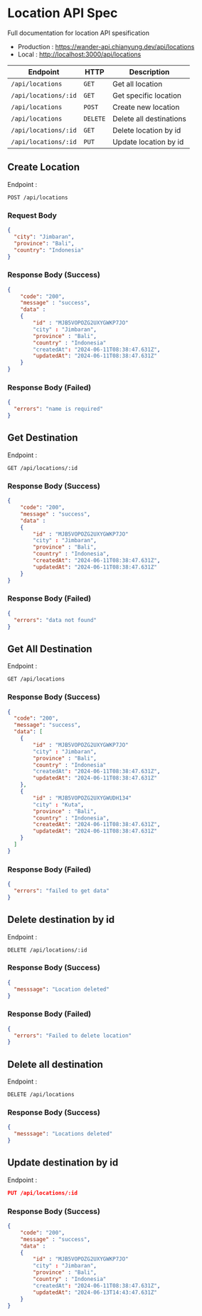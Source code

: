 # Location API Spec

Full documentation for location API spesification

- Production : <https://wander-api.chianyung.dev/api/locations>
- Local : <http://localhost:3000/api/locations>

| Endpoint             | HTTP     | Description             |
| -------------------- | -------- | ----------------------- |
| `/api/locations`     | `GET`    | Get all location        |
| `/api/locations/:id` | `GET`    | Get specific location   |
| `/api/locations`     | `POST`   | Create new location     |
| `/api/locations`     | `DELETE` | Delete all destinations |
| `/api/locations/:id` | `GET`    | Delete location by id   |
| `/api/locations/:id` | `PUT`    | Update location by id   |

## Create Location

Endpoint :

```http request
POST /api/locations
```

### Request Body

```json
{
  "city": "Jimbaran",
  "province": "Bali",
  "country": "Indonesia"
}
```

### Response Body (Success)

```json
{
    "code": "200",
    "message" : "success",
    "data" :
    {
        "id" : "MJB5VOPOZG2UXYGWKP7JO"
        "city" : "Jimbaran",
        "province" : "Bali",
        "country" : "Indonesia"
        "createdAt": "2024-06-11T08:38:47.631Z",
        "updatedAt": "2024-06-11T08:38:47.631Z"
    }
}
```

### Response Body (Failed)

```json
{
  "errors": "name is required"
}
```

## Get Destination

Endpoint :

```http request
GET /api/locations/:id
```

### Response Body (Success)

```json
{
    "code": "200",
    "message" : "success",
    "data" :
    {
        "id" : "MJB5VOPOZG2UXYGWKP7JO"
        "city" : "Jimbaran",
        "province" : "Bali",
        "country" : "Indonesia",
        "createdAt": "2024-06-11T08:38:47.631Z",
        "updatedAt": "2024-06-11T08:38:47.631Z"
    }
}
```

### Response Body (Failed)

```json
{
  "errors": "data not found"
}
```

## Get All Destination

Endpoint :

```http request
GET /api/locations
```

### Response Body (Success)

```json
{
  "code": "200",
  "message": "success",
  "data": [
    {
        "id" : "MJB5VOPOZG2UXYGWKP7JO"
        "city" : "Jimbaran",
        "province" : "Bali",
        "country" : "Indonesia"
        "createdAt": "2024-06-11T08:38:47.631Z",
        "updatedAt": "2024-06-11T08:38:47.631Z"
    },
    {
        "id" : "MJB5VOPOZG2UXYGWUDH134"
        "city" : "Kuta",
        "province" : "Bali",
        "country" : "Indonesia",
        "createdAt": "2024-06-11T08:38:47.631Z",
        "updatedAt": "2024-06-11T08:38:47.631Z"
    }
  ]
}
```

### Response Body (Failed)

```json
{
  "errors": "failed to get data"
}
```

## Delete destination by id

Endpoint :

```http request
DELETE /api/locations/:id
```

### Response Body (Success)

```json
{
  "messsage": "Location deleted"
}
```

### Response Body (Failed)

```json
{
  "errors": "Failed to delete location"
}
```

## Delete all destination

Endpoint :

```http request
DELETE /api/locations
```

### Response Body (Success)

```json
{
  "messsage": "Locations deleted"
}
```

## Update destination by id

Endpoint :

```json
PUT /api/locations/:id
```

### Response Body (Success)

```json
{
    "code": "200",
    "message" : "success",
    "data" :
    {
        "id" : "MJB5VOPOZG2UXYGWKP7JO"
        "city" : "Jimbaran",
        "province" : "Bali",
        "country" : "Indonesia"
        "createdAt": "2024-06-11T08:38:47.631Z",
        "updatedAt": "2024-06-13T14:43:47.631Z"
    }
}
```
